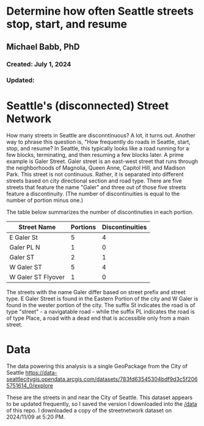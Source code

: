# Determine how often Seattle streets stop, start, and resume
## Michael Babb, PhD
### Created: July 1, 2024
### Updated:

# Seattle's (disconnected) Street Network
How many streets in Seattle are disconntinuous? A lot, it turns out. Another way to phrase this question is, "How frequently do roads in Seattle, start, stop, and resume? In Seattle, this typically looks like a road running for a few blocks, terminating, and then resuming a few blocks later. A prime example is Galer Street. Galer street is an east-west street that runs through the neighborhoods of Magnolia, Queen Anne, Capitol Hill, and Madison Park. This street is not continuous. Rather, it is separated into different streets based on city directional section and road type. There are five streets that feature the name "Galer" and three out of those five streets feature a discontinuity. (The number of discontinuities is equal to the number of portion minus one.)

The table below summarizes the number of discontinuties in each portion.

| Street Name | Portions| Discontinuities|
|---|----|---|
|E Galer St | 5| 4|
|Galer PL N | 1| 0|
|Galer ST | 2| 1|
|W Galer ST | 5 | 4|
|W Galer ST Flyover | 1 | 0|

The streets with the name Galer differ based on street prefix and street type. E Galer Street is found in the Eastern Portion of the city and W Galer is found in the wester portion of the city. The suffix St indicates the road is of type "street" - a navigatable road - while the suffix PL indicates the road is of type Place, a road with a dead end that is accessible only from a main street. 






# Data
The data powering this analysis is a single GeoPackage from the City of Seattle
https://data-seattlecitygis.opendata.arcgis.com/datasets/783fd63545304bdf9d3c5f2065751614_0/explore

These are the streets in and near the City of Seattle. This dataset appears to be
updated frequently, so I saved the version I downloaded into the [/data](data) of this repo. 
I downloaded a copy of the streetnetwork dataset on 2024/11/09 at 5:20 PM.






